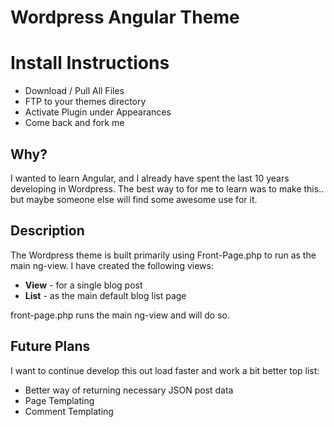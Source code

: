 Wordpress Angular Theme
=======================

Install Instructions
=====================
+ Download / Pull All Files
+ FTP to your themes directory
+ Activate Plugin under Appearances
+ Come back and fork me

Why?
----
I wanted to learn Angular, and I already have spent the last 10 years developing in Wordpress. The best way to for me to learn was to make this.. but maybe someone else will find some awesome use for it.

Description
---------------
The Wordpress theme is built primarily using Front-Page.php to run as the main ng-view.
I have created the following views:
* **View** - for a single blog post 
* **List** - as the main default blog list page

front-page.php runs the main ng-view and will do so.

Future Plans
-------------
I want to continue develop this out load faster and work a bit better top list:
+ Better way of returning necessary JSON post data
+ Page Templating
+ Comment Templating

